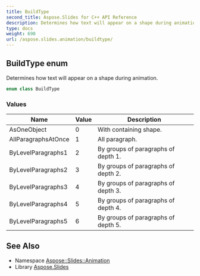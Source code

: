 ```yaml
---
title: BuildType
second_title: Aspose.Slides for C++ API Reference
description: Determines how text will appear on a shape during animation.
type: docs
weight: 690
url: /aspose.slides.animation/buildtype/
---
```

## BuildType enum


Determines how text will appear on a shape during animation.

```cpp
enum class BuildType
```

### Values

| Name | Value | Description |
| --- | --- | --- |
| AsOneObject | 0 | With containing shape. |
| AllParagraphsAtOnce | 1 | All paragraph. |
| ByLevelParagraphs1 | 2 | By groups of paragraphs of depth 1. |
| ByLevelParagraphs2 | 3 | By groups of paragraphs of depth 2. |
| ByLevelParagraphs3 | 4 | By groups of paragraphs of depth 3. |
| ByLevelParagraphs4 | 5 | By groups of paragraphs of depth 4. |
| ByLevelParagraphs5 | 6 | By groups of paragraphs of depth 5. |

## See Also

* Namespace [Aspose::Slides::Animation](../)
* Library [Aspose.Slides](../../)
